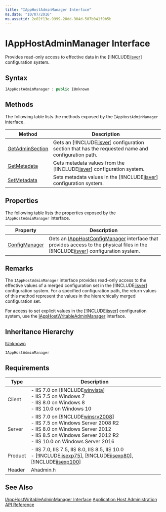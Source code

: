 ```yaml
---
title: "IAppHostAdminManager Interface"
ms.date: "10/07/2016"
ms.assetid: 2e02f13e-9999-28dd-304d-507b041f9b5b
---
```

# IAppHostAdminManager Interface
Provides read-only access to effective data in the [!INCLUDE[iisver](../../wmi-provider/includes/iisver-md.md)] configuration system.  
  
## Syntax  
  
```cpp  
IAppHostAdminManager : public IUnknown  
```  
  
## Methods  
 The following table lists the methods exposed by the `IAppHostAdminManager` interface.  
  
|Method|Description|  
|------------|-----------------|  
|[GetAdminSection](../../web-development-reference/native-code-api-reference/iapphostadminmanager-getadminsection-method.md)|Gets an [!INCLUDE[iisver](../../wmi-provider/includes/iisver-md.md)] configuration section that has the requested name and configuration path.|  
|[GetMetadata](../../web-development-reference/native-code-api-reference/iapphostadminmanager-getmetadata-method.md)|Gets metadata values from the [!INCLUDE[iisver](../../wmi-provider/includes/iisver-md.md)] configuration system.|  
|[SetMetadata](../../web-development-reference/native-code-api-reference/iapphostadminmanager-setmetadata-method.md)|Sets metadata values in the [!INCLUDE[iisver](../../wmi-provider/includes/iisver-md.md)] configuration system.|  
  
## Properties  
 The following table lists the properties exposed by the `IAppHostAdminManager` interface.  
  
|Property|Description|  
|--------------|-----------------|  
|[ConfigManager](../../web-development-reference/native-code-api-reference/iapphostadminmanager-configmanager-property.md)|Gets an [IAppHostConfigManager](../../web-development-reference/native-code-api-reference/iapphostconfigmanager-interface.md) interface that provides access to the physical files in the [!INCLUDE[iisver](../../wmi-provider/includes/iisver-md.md)] configuration system.|  
  
## Remarks  
 The `IAppHostAdminManager` interface provides read-only access to the effective values of a merged configuration set in the [!INCLUDE[iisver](../../wmi-provider/includes/iisver-md.md)] configuration system. For a specified configuration path, the return values of this method represent the values in the hierarchically merged configuration set.  
  
 For access to set explicit values in the [!INCLUDE[iisver](../../wmi-provider/includes/iisver-md.md)] configuration system, use the [IAppHostWritableAdminManager](../../web-development-reference/native-code-api-reference/iapphostwritableadminmanager-interface.md) interface.  
  
## Inheritance Hierarchy  
 [IUnknown](https://go.microsoft.com/fwlink/?LinkId=55951)  
  
 `IAppHostAdminManager`  
  
## Requirements  
  
|Type|Description|  
|----------|-----------------|  
|Client|-   IIS 7.0 on [!INCLUDE[winvista](../../wmi-provider/includes/winvista-md.md)]<br />-   IIS 7.5 on Windows 7<br />-   IIS 8.0 on Windows 8<br />-   IIS 10.0 on Windows 10|  
|Server|-   IIS 7.0 on [!INCLUDE[winsrv2008](../../wmi-provider/includes/winsrv2008-md.md)]<br />-   IIS 7.5 on Windows Server 2008 R2<br />-   IIS 8.0 on Windows Server 2012<br />-   IIS 8.5 on Windows Server 2012 R2<br />-   IIS 10.0 on Windows Server 2016|  
|Product|-   IIS 7.0, IIS 7.5, IIS 8.0, IIS 8.5, IIS 10.0<br />-   [!INCLUDE[iisexp75](../../web-development-reference/native-code-api-reference/includes/iisexp75-md.md)], [!INCLUDE[iisexp80](../../web-development-reference/native-code-api-reference/includes/iisexp80-md.md)], [!INCLUDE[iisexp100](../../web-development-reference/native-code-api-reference/includes/iisexp100-md.md)]|  
|Header|Ahadmin.h|  
  
## See Also  
 [IAppHostWritableAdminManager Interface](../../web-development-reference/native-code-api-reference/iapphostwritableadminmanager-interface.md)
 [Application Host Administration API Reference](../../web-development-reference/native-code-api-reference/application-host-administration-api-reference.md)
